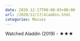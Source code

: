 ```yaml
---
date: 2020-12-17T00:00:03+00:00
url: /2020/12/17/aladdin.html
categories: Movies
---
```

Watched Aladdin (2019) - ★★★




